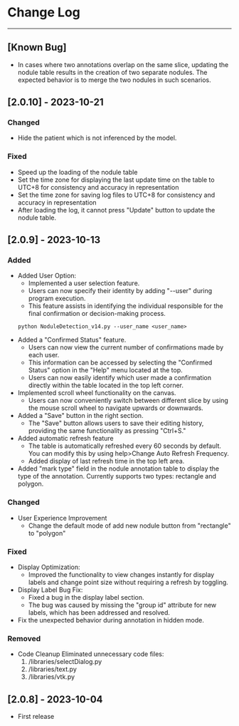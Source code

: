 # Change Log
---
## [Known Bug]
- In cases where two annotations overlap on the same slice, updating the nodule table results in the creation of two separate nodules. The expected behavior is to merge the two nodules in such scenarios.
## [2.0.10] - 2023-10-21
### Changed
- Hide the patient which is not inferenced by the model.
### Fixed
- Speed up the loading of the nodule table
- Set the time zone for displaying the last update time on the table to UTC+8 for consistency and accuracy in representation
- Set the time zone for saving log files to UTC+8 for consistency and accuracy in representation
- After loading the log, it cannot press "Update" button to update the nodule table.
## [2.0.9] - 2023-10-13
### Added
- Added User Option:
    - Implemented a user selection feature.
    - Users can now specify their identity by adding "--user" during program execution.
    - This feature assists in identifying the individual responsible for the final confirmation or decision-making process.
    ```shell
    python NoduleDetection_v14.py --user_name <user_name>
    ```
- Added a "Confirmed Status" feature.
    - Users can now view the current number of confirmations made by each user.
    - This information can be accessed by selecting the "Confirmed Status" option in the "Help" menu located at the top.
    - Users can now easily identify which user made a confirmation directly within the table located in the top left corner.
- Implemented scroll wheel functionality on the canvas.
    - Users can now conveniently switch between different slice by using the mouse scroll wheel to navigate upwards or downwards.
- Added a "Save" button in the right section.
    - The "Save" button allows users to save their editing history, providing the same functionality as pressing "Ctrl+S."
- Added automatic refresh feature
    - The table is automatically refreshed every 60 seconds by default. You can modify this by using help>Change Auto Refresh Frequency.
    - Added display of last refresh time in the top left area.
- Added "mark type" field in the nodule annotation table to display the type of the annotation. Currently supports two types: rectangle and polygon.
### Changed
- User Experience Improvement
    - Change the default mode of add new nodule button from "rectangle" to "polygon"
### Fixed
- Display Optimization:
    - Improved the functionality to view changes instantly for display labels and change point size without requiring a refresh by toggling.
- Display Label Bug Fix:
    - Fixed a bug in the display label section.
    - The bug was caused by missing the "group id" attribute for new labels, which has been addressed and resolved.
- Fix the unexpected behavior during annotation in hidden mode.
### Removed
- Code Cleanup
    Eliminated unnecessary code files:
    1. /libraries/selectDialog.py
    2. /libraries/text.py
    3. /libraries/vtk.py
## [2.0.8] - 2023-10-04
- First release